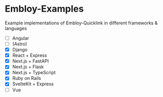 # Embloy-Examples
Example implementations of Embloy-Quicklink in different frameworks &amp; languages

- [ ] Angular
- [ ] (Astro)
- [X] Django
- [X] React + Express
- [X] Next.js + FastAPI
- [X] Next.js + Flask
- [X] Next.js + TypeScript
- [X] Ruby on Rails
- [X] SvelteKit + Express
- [ ] Vue
